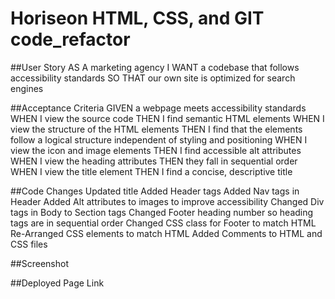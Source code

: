# Horiseon HTML, CSS, and GIT code_refactor

##User Story
AS A marketing agency
I WANT a codebase that follows accessibility standards
SO THAT our own site is optimized for search engines

##Acceptance Criteria
GIVEN a webpage meets accessibility standards
WHEN I view the source code
THEN I find semantic HTML elements
WHEN I view the structure of the HTML elements
THEN I find that the elements follow a logical structure independent of styling and positioning
WHEN I view the icon and image elements
THEN I find accessible alt attributes
WHEN I view the heading attributes
THEN they fall in sequential order
WHEN I view the title element
THEN I find a concise, descriptive title

##Code Changes
Updated title
Added Header tags
Added Nav tags in Header
Added Alt attributes to images to improve accessibility 
Changed Div tags in Body to Section tags
Changed Footer heading number so heading tags are in sequential order
Changed CSS class for Footer to match HTML
Re-Arranged CSS elements to match HTML 
Added Comments to HTML and CSS files

##Screenshot 



##Deployed Page Link
